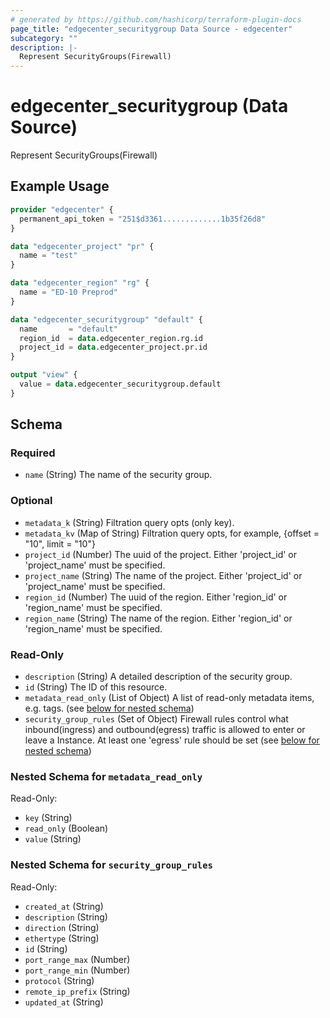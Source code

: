 ```yaml
---
# generated by https://github.com/hashicorp/terraform-plugin-docs
page_title: "edgecenter_securitygroup Data Source - edgecenter"
subcategory: ""
description: |-
  Represent SecurityGroups(Firewall)
---
```


# edgecenter_securitygroup (Data Source)

Represent SecurityGroups(Firewall)

## Example Usage

```terraform
provider "edgecenter" {
  permanent_api_token = "251$d3361.............1b35f26d8"
}

data "edgecenter_project" "pr" {
  name = "test"
}

data "edgecenter_region" "rg" {
  name = "ED-10 Preprod"
}

data "edgecenter_securitygroup" "default" {
  name       = "default"
  region_id  = data.edgecenter_region.rg.id
  project_id = data.edgecenter_project.pr.id
}

output "view" {
  value = data.edgecenter_securitygroup.default
}
```

<!-- schema generated by tfplugindocs -->
## Schema

### Required

- `name` (String) The name of the security group.

### Optional

- `metadata_k` (String) Filtration query opts (only key).
- `metadata_kv` (Map of String) Filtration query opts, for example, {offset = "10", limit = "10"}
- `project_id` (Number) The uuid of the project. Either 'project_id' or 'project_name' must be specified.
- `project_name` (String) The name of the project. Either 'project_id' or 'project_name' must be specified.
- `region_id` (Number) The uuid of the region. Either 'region_id' or 'region_name' must be specified.
- `region_name` (String) The name of the region. Either 'region_id' or 'region_name' must be specified.

### Read-Only

- `description` (String) A detailed description of the security group.
- `id` (String) The ID of this resource.
- `metadata_read_only` (List of Object) A list of read-only metadata items, e.g. tags. (see [below for nested schema](#nestedatt--metadata_read_only))
- `security_group_rules` (Set of Object) Firewall rules control what inbound(ingress) and outbound(egress) traffic is allowed to enter or leave a Instance. At least one 'egress' rule should be set (see [below for nested schema](#nestedatt--security_group_rules))

<a id="nestedatt--metadata_read_only"></a>
### Nested Schema for `metadata_read_only`

Read-Only:

- `key` (String)
- `read_only` (Boolean)
- `value` (String)


<a id="nestedatt--security_group_rules"></a>
### Nested Schema for `security_group_rules`

Read-Only:

- `created_at` (String)
- `description` (String)
- `direction` (String)
- `ethertype` (String)
- `id` (String)
- `port_range_max` (Number)
- `port_range_min` (Number)
- `protocol` (String)
- `remote_ip_prefix` (String)
- `updated_at` (String)
